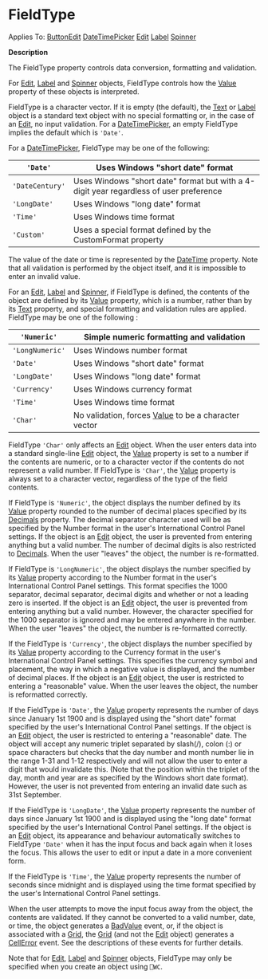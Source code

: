 




<h1 class="heading"><span class="name">FieldType</span></h1>

Applies To: [ButtonEdit](./buttonedit.md) [DateTimePicker](./datetimepicker.md) [Edit](./edit.md) [Label](./label.md) [Spinner](./spinner.md)


**Description**


The FieldType property controls data conversion, formatting and validation.



For [Edit](./edit.md), [Label](./label.md) and [Spinner](./spinner.md) objects, FieldType controls how the [Value](value.md) property of these objects is interpreted.


FieldType is a character vector. If it is empty (the default), the [Text](./text.md) or [Label](./label.md) object is a standard text object with no special formatting or, in the case of an [Edit](./edit.md), no input validation. For a [DateTimePicker](./datetimepicker.md), an empty FieldType implies the default which is `'Date'`.



For a [DateTimePicker](./datetimepicker.md), FieldType may be one of the following:


| `'Date'` | Uses Windows "short date" format |
| --- | ---  |
| `'DateCentury'` | Uses Windows "short date" format but with a 4-digit year regardless of user preference |
| `'LongDate'` | Uses Windows "long date" format |
| `'Time'` | Uses Windows time format |
| `'Custom'` | Uses a special format defined by the CustomFormat property |



The value of the date or time is represented by the [DateTime](datetime.md) property. Note that all validation is performed by the object itself, and it is impossible to enter an invalid value.



For an [Edit](./edit.md), [Label](./label.md) and [Spinner](./spinner.md), if FieldType is defined, the contents of the object are defined by its [Value](value.md) property, which is a number, rather than by its [Text](text.md) property, and special formatting and validation rules are applied. FieldType may be one of the following :


| `'Numeric'` | Simple numeric formatting and validation |
| --- | ---  |
| `'LongNumeric'` | Uses Windows number format |
| `'Date'` | Uses Windows "short date" format |
| `'LongDate'` | Uses Windows "long date" format |
| `'Currency'` | Uses Windows currency format |
| `'Time'` | Uses Windows time format |
| `'Char'` | No validation, forces [Value](value.md) to be a character vector |



FieldType `'Char'` only affects an [Edit](./edit.md) object. When the user enters data into a standard single-line [Edit](./edit.md) object, the [Value](value.md) property is set to a number if the contents are numeric, or to a character vector if the contents do not represent a valid number. If FieldType is `'Char'`, the [Value](value.md) property is always set to a character vector, regardless of the type of the field contents.


If FieldType is `'Numeric'`, the object displays the number defined by its [Value](value.md) property rounded to the number of decimal places specified by its [Decimals](decimals.md) property. The decimal separator character used will be as specified by the Number format in the user's International Control Panel settings. If the object is an [Edit](./edit.md) object, the user is prevented from entering anything but a valid number. The number of decimal digits is also restricted to [Decimals](decimals.md). When the user "leaves" the object, the number is re-formatted.


If FieldType is `'LongNumeric'`, the object displays the number specified by its [Value](value.md) property according to the Number format in the user's International Control Panel settings. This format specifies the 1000 separator, decimal separator, decimal digits and whether or not a leading zero is inserted. If the object is an [Edit](./edit.md) object, the user is prevented from entering anything but a valid number. However, the character specified for the 1000 separator is ignored and may be entered anywhere in the number. When the user "leaves" the object, the number is re-formatted correctly.


If the FieldType is `'Currency'`, the object displays the number specified by its [Value](value.md) property according to the Currency format in the user's International Control Panel settings. This specifies the currency symbol and placement, the way in which a negative value is displayed, and the number of decimal places. If the object is an [Edit](./edit.md) object, the user is restricted to entering a "reasonable" value. When the user leaves the object, the number is reformatted correctly.


If the FieldType is `'Date'`, the [Value](value.md) property represents the number of days since January 1st 1900 and is displayed using the "short date" format specified by the user's International Control Panel settings. If the object is an [Edit](./edit.md) object, the user is restricted to entering a "reasonable" date. The object will accept any numeric triplet separated by slash(/), colon (:) or space characters but checks that the day number and month number lie in the range 1-31 and 1-12 respectively and will not allow the user to enter a digit that would invalidate this. (Note that the position within the triplet of the day, month and year are as specified by the Windows short date format). However, the user is not prevented from entering an invalid date such as 31st September.


If the FieldType is `'LongDate'`, the [Value](value.md) property represents the number of days since January 1st 1900 and is displayed using the "long date" format specified by  the user's International Control Panel settings. If the object is an [Edit](./edit.md) object, its appearance and behaviour automatically switches to FieldType `'Date'` when it has the input focus and back again when it loses the focus. This allows the user to edit or input a date in a more convenient form.


If the FieldType is `'Time'`, the [Value](value.md) property represents the number of seconds since midnight and is displayed using the time format specified by the user's International Control Panel settings.


When the user attempts to move the input focus away from the object, the contents are validated. If they cannot be converted to a valid number, date, or time, the object generates a [BadValue](./badvalue.md) event, or, if the object is associated with a [Grid](./grid.md), the [Grid](./grid.md) (and not the [Edit](./edit.md) object) generates a [CellError](./cellerror.md) event. See the descriptions of these events for further details.


Note that for [Edit](./edit.md), [Label](./label.md) and [Spinner](./spinner.md) objects, FieldType may only be specified when you create an object using `⎕WC`.


